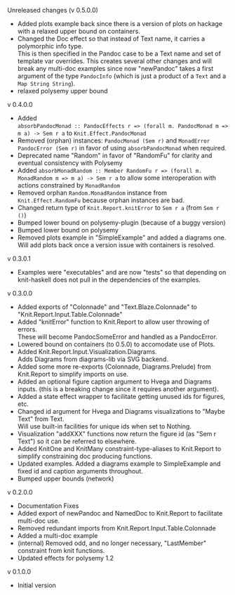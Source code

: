 Unreleased changes (v 0.5.0.0)
* Added plots example back since there is a version of plots on hackage with 
a relaxed upper bound on containers.
* Changed the Doc effect so that instead of Text name, it carries a polymorphic info type.  
This is then specified in the Pandoc case to be a Text name and set of template var overrides.
This creates several other changes and will break any multi-doc examples since now 
"newPandoc" takes a first argument of the type ```PandocInfo``` (which is just a 
product of a ```Text``` and a ```Map String String```).
* relaxed polysemy upper bound

v 0.4.0.0 
* Added  
```absorbPandocMonad :: PandocEffects r => (forall m. PandocMonad m => m a) -> Sem r a``` 
to ```Knit.Effect.PandocMonad```
* Removed (orphan) instances: ```PandocMonad (Sem r)``` and 
```MonadError PandocError (Sem r)``` in favor  of using 
```absorbPandocMonad``` when required.
* Deprecated name "Random" in favor of "RandomFu" for clarity and 
eventual consistency with Polysemy
* Added 
```absorbMonadRandom :: Member RandomFu r => (forall m. MonadRandom m => m a) -> Sem r a``` 
to allow some
interoperation with actions constrained by ```MonadRandom```
* Removed orphan ```Random.MonadRandom``` instance from 
```Knit.Effect.RandomFu``` because orphan instances are bad.
* Changed return type of ```Knit.Report.knitError``` to ```Sem r a``` 
(from ```Sem r ()```)
* Bumped lower bound on polysemy-plugin (because of a buggy version)
* Bumped lower bound on polysemy
* Removed plots example in "SimpleExample" and added a diagrams one.  
Will add plots back once a version issue  with containers is resolved.

v 0.3.0.1
* Examples were "executables" and are now "tests" so that depending on 
knit-haskell does not pull in the dependencies of the examples.

v 0.3.0.0 
* Added exports of "Colonnade" and "Text.Blaze.Colonnade" to 
"Knit.Report.Input.Table.Colonnade"
* Added "knitError" function to Knit.Report to allow user throwing of errors.  
These will become PandocSomeError and handled as a PandocError.
* Lowered bound on containers (to 0.5.0) to accomodate use of Plots.
* Added Knit.Report.Input.Visualization.Diagrams.  
Adds Diagrams from diagrams-lib via SVG backend.
* Added some more re-exports (Colonnade, Diagrams.Prelude) 
from Knit.Report to simplify imports on use.
* Added an optional figure caption argument to Hvega and Diagrams inputs. 
(this is a breaking change since it requires another argument).
* Added a state effect wrapper to facilitate getting unused ids for figures, etc.
* Changed id argument for Hvega and Diagrams 
visualizations to "Maybe Text" from Text.  
Will use built-in facilities for unique ids when set to Nothing.
* Visualization "addXXX" functions now return the figure id (as "Sem r Text") 
so it can be referred to elsewhere.
* Added KnitOne and KnitMany constraint-type-aliases to Knit.Report 
to simplify constraining doc producing functions.
* Updated examples.  Added a diagrams example to SimpleExample 
and fixed id and caption arguments throughout.
* Bumped upper bounds (network)

v 0.2.0.0
* Documentation Fixes
* Added export of newPandoc and NamedDoc to Knit.Report to 
facilitate multi-doc use.
* Removed redundant imports from Knit.Report.Input.Table.Colonnade
* Added a multi-doc example
* (internal) Removed odd, and no longer necessary, "LastMember" 
constraint from knit functions. 
* Updated effects for polysemy 1.2

v 0.1.0.0  
* Initial version

